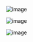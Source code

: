 ![image](https://github.com/cauantt/StudioGhibi/assets/131816676/e07db7de-3969-4342-b7a4-0531f61c02f7)


![image](https://github.com/cauantt/StudioGhibi/assets/131816676/51160d26-2ee4-49ff-84d7-8212e2b464bb)



![image](https://github.com/cauantt/StudioGhibi/assets/131816676/a122e47f-54e6-46c9-a0f9-364094ba6cf2)
